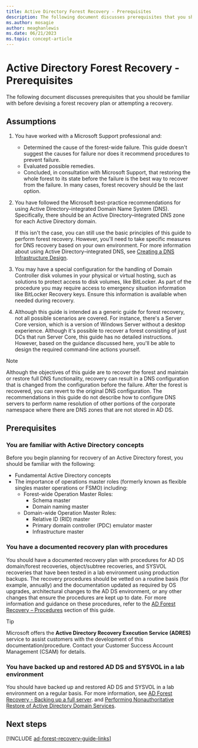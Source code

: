 ```yaml
---
title: Active Directory Forest Recovery - Prerequisites  
description: The following document discusses prerequisites that you should be familiar with before devising a forest recovery plan or attempting a recovery.
ms.author: mosagie
author: meaghanlewis
ms.date: 06/21/2023
ms.topic: concept-article
---
```


# Active Directory Forest Recovery - Prerequisites

> 

The following document discusses prerequisites that you should be familiar with
before devising a forest recovery plan or attempting a recovery.

## Assumptions

1. You have worked with a Microsoft Support professional and:
    - Determined the cause of the forest-wide failure. This guide doesn't
        suggest the causes for failure nor does it recommend procedures to prevent failure.
    - Evaluated possible remedies.
    - Concluded, in consultation with Microsoft Support, that restoring the
        whole forest to its state before the failure is the best way to
        recover from the failure. In many cases, forest recovery should be the
        last option.
1. You have followed the Microsoft best-practice recommendations for using
    Active Directory–integrated Domain Name System (DNS). Specifically, there
    should be an Active Directory–integrated DNS zone for each Active Directory
    domain.

    If this isn't the case, you can still use the basic principles of this guide to perform forest recovery. However, you'll need to take specific measures for DNS recovery based on your own environment. For more information about using Active Directory–integrated DNS, see [Creating a DNS Infrastructure Design](/windows-server/identity/ad-ds/plan/creating-a-dns-infrastructure-design).
1. You may have a special configuration for the handling of Domain Controller
    disk volumes in your physical or virtual hosting, such as solutions to
    protect access to disk volumes, like BitLocker. As part of the
    procedure you may require access to emergency situation information like
    BitLocker Recovery keys. Ensure this information is available
    when needed during recovery.
1. Although this guide is intended as a generic guide for forest recovery, not
    all possible scenarios are covered. For instance, there's a Server Core
    version, which is a version of Windows Server without a desktop
    experience. Although it's possible to recover a forest consisting of just
    DCs that run Server Core, this guide has no detailed instructions. However,
    based on the guidance discussed here, you'll be able to design the required
    command-line actions yourself.

> [!NOTE]
> Although the objectives of this guide are to recover the forest and maintain or restore full DNS functionality, recovery can result in a DNS configuration that is changed from the configuration before the failure. After the forest is recovered, you can revert to the original DNS configuration. The recommendations in this guide do not describe how to configure DNS servers to perform name resolution of other portions of the corporate namespace where there are DNS zones that are not stored in AD DS.

## Prerequisites

### You are familiar with Active Directory concepts

Before you begin planning for recovery of an Active Directory forest, you should
be familiar with the following:

- Fundamental Active Directory concepts
- The importance of operations master roles (formerly known as flexible singles master operations or FSMO) including:
  - Forest-wide Operation Master Roles:
    - Schema master
    - Domain naming master
  - Domain-wide Operation Master Roles:
    - Relative ID (RID) master
    - Primary domain controller (PDC) emulator master
    - Infrastructure master

### You have a documented recovery plan with procedures

You should have a documented recovery plan with procedures for AD DS
domain/forest recoveries, object/subtree recoveries, and SYSVOL recoveries that
have been tested in a lab environment using production backups. The recovery
procedures should be vetted on a routine basis (for example, annually) and the
documentation updated as required by OS upgrades, architectural changes to the
AD DS environment, or any other changes that ensure the procedures are kept up
to date. For more information and guidance on these procedures, refer to the [AD Forest Recovery – Procedures](ad-forest-recovery-procedures.md) section of this guide.

> [!TIP]
> Microsoft offers the **Active Directory Recovery Execution Service (ADRES)** service to assist customers with the development of this documentation/procedure. Contact your Customer Success Account Management (CSAM) for details.

### You have backed up and restored AD DS and SYSVOL in a lab environment

You should have backed up and restored AD DS and SYSVOL in a lab
environment on a regular basis. For more information, see [AD Forest Recovery - Backing up a full server](ad-forest-recovery-backing-up-a-full-server.md).
and [Performing Nonauthoritative Restore of Active Directory Domain Services](/previous-versions/windows/it-pro/windows-server-2008-r2-and-2008/cc816627(v=ws.10)).

## Next steps

[!INCLUDE [ad-forest-recovery-guide-links](includes/ad-forest-recovery-guide-links.md)]
